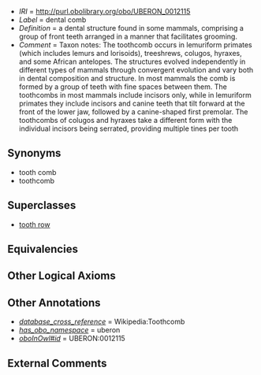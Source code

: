  * *IRI* = http://purl.obolibrary.org/obo/UBERON_0012115
 * *Label* = dental comb
 * *Definition* = a dental structure found in some mammals, comprising a group of front teeth arranged in a manner that facilitates grooming.
 * *Comment* = Taxon notes:  The toothcomb occurs in lemuriform primates (which includes lemurs and lorisoids), treeshrews, colugos, hyraxes, and some African antelopes. The structures evolved independently in different types of mammals through convergent evolution and vary both in dental composition and structure. In most mammals the comb is formed by a group of teeth with fine spaces between them. The toothcombs in most mammals include incisors only, while in lemuriform primates they include incisors and canine teeth that tilt forward at the front of the lower jaw, followed by a canine-shaped first premolar. The toothcombs of colugos and hyraxes take a different form with the individual incisors being serrated, providing multiple tines per tooth

## Synonyms

 * tooth comb
 * toothcomb

## Superclasses

 * [tooth row](../../UBERON/78/UBERON_0009678.md)

## Equivalencies


## Other Logical Axioms


## Other Annotations

 * *[database_cross_reference](../../ef/oboInOwl#hasDbXref.md)* = Wikipedia:Toothcomb
 * *[has_obo_namespace](../../ce/oboInOwl#hasOBONamespace.md)* = uberon
 * *[oboInOwl#id](../../id/oboInOwl#id.md)* = UBERON:0012115

## External Comments

